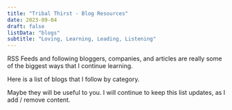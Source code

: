 ```yaml
---
title: "Tribal Thirst - Blog Resources"
date: 2023-09-04
draft: false
listData: "blogs"
subtitle: "Loving, Learning, Leading, Listening"
---
```


RSS Feeds and following bloggers, companies, and articles are really some of the biggest ways that I continue learning.  

Here is a list of blogs that I follow by category.  

Maybe they will be useful to you.  I will continue to keep this list updates, as I add / remove content. 
